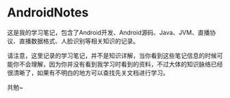 # AndroidNotes

这是我的学习笔记，包含了Android开发、Android源码、Java、JVM、直播协议、直播数据格式、人脸识别等相关知识的记录。

请注意，这里记录的学习笔记，并不是知识详解，当你看到这些笔记信息的时候可能你不会理解，因为你并没有看到我学习时看到的资料，不过大体的知识脉络已经很清晰了，如果有不明白的地方可以查找先关文档进行学习。

共勉~
